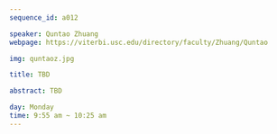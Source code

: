 ```yaml
---
sequence_id: a012

speaker: Quntao Zhuang
webpage: https://viterbi.usc.edu/directory/faculty/Zhuang/Quntao

img: quntaoz.jpg

title: TBD

abstract: TBD

day: Monday
time: 9:55 am ~ 10:25 am
---
```

